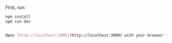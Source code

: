 
First, run:

```bash
npm install
npm run dev


Open [http://localhost:3000](http://localhost:3000) with your browser to see the result
